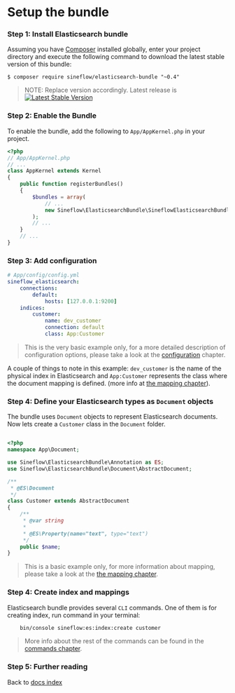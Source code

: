 # Setup the bundle


### Step 1: Install Elasticsearch bundle

Assuming you have [Composer](https://getcomposer.org) installed globally, enter your project directory and execute the following command to download the latest stable version of this bundle:

```
$ composer require sineflow/elasticsearch-bundle "~0.4"
```

> NOTE: Replace version accordingly. Latest release is [![Latest Stable Version](https://poser.pugx.org/sineflow/elasticsearch-bundle/v/stable)](https://packagist.org/packages/sineflow/elasticsearch-bundle)

### Step 2: Enable the Bundle

To enable the bundle, add the following to `App/AppKernel.php` in your project.

```php
<?php
// App/AppKernel.php
// ...
class AppKernel extends Kernel
{
    public function registerBundles()
    {
        $bundles = array(
            // ...
            new Sineflow\ElasticsearchBundle\SineflowElasticsearchBundle(),
        );
        // ...
    }
    // ...
}
```


### Step 3: Add configuration

```yaml
# App/config/config.yml
sineflow_elasticsearch:
    connections:
        default:
            hosts: [127.0.0.1:9200]
    indices:
        customer:
            name: dev_customer
            connection: default
            class: App:Customer
```

> This is the very basic example only, for a more detailed description of configuration options, please take a look at the [configuration](configuration.md) chapter.

A couple of things to note in this example: `dev_customer` is the name of the physical index in Elasticsearch and `App:Customer` represents the class where the document mapping is defined. (more info at [the mapping chapter](mapping.md)).


### Step 4: Define your Elasticsearch types as `Document` objects

The bundle uses `Document` objects to represent Elasticsearch documents. Now lets create a `Customer` class in the `Document` folder.

```php

<?php
namespace App\Document;

use Sineflow\ElasticsearchBundle\Annotation as ES;
use Sineflow\ElasticsearchBundle\Document\AbstractDocument;

/**
 * @ES\Document
 */
class Customer extends AbstractDocument
{
    /**
     * @var string
     *
     * @ES\Property(name="text", type="text")
     */
    public $name;
}

```

> This is a basic example only, for more information about mapping, please take a look at the [the mapping chapter](mapping.md).


### Step 4: Create index and mappings

Elasticsearch bundle provides several `CLI` commands. One of them is for creating index, run command in your terminal:

```bash
    bin/console sineflow:es:index:create customer
```

> More info about the rest of the commands can be found in the [commands chapter](commands.md).


### Step 5: Further reading

Back to [docs index](index.md)
